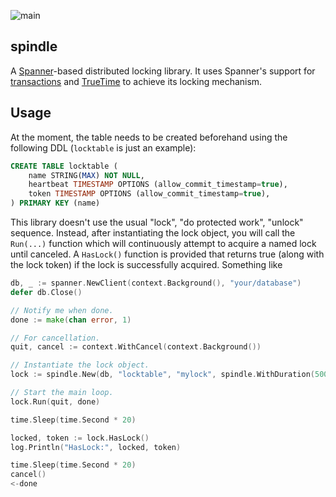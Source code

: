 ![main](https://github.com/flowerinthenight/spindle/workflows/main/badge.svg)

## spindle
A [Spanner](https://cloud.google.com/spanner/)-based distributed locking library. It uses Spanner's support for [transactions](https://cloud.google.com/spanner/docs/transactions) and [TrueTime](https://cloud.google.com/spanner/docs/true-time-external-consistency) to achieve its locking mechanism.

## Usage
At the moment, the table needs to be created beforehand using the following DDL (`locktable` is just an example):
```SQL
CREATE TABLE locktable (
	name STRING(MAX) NOT NULL,
	heartbeat TIMESTAMP OPTIONS (allow_commit_timestamp=true),
	token TIMESTAMP OPTIONS (allow_commit_timestamp=true),
) PRIMARY KEY (name)
```

This library doesn't use the usual "lock", "do protected work", "unlock" sequence. Instead, after instantiating the lock object, you will call the `Run(...)` function which will continuously attempt to acquire a named lock until canceled. A `HasLock()` function is provided that returns true (along with the lock token) if the lock is successfully acquired. Something like

```go
db, _ := spanner.NewClient(context.Background(), "your/database")
defer db.Close()

// Notify me when done.
done := make(chan error, 1)

// For cancellation.
quit, cancel := context.WithCancel(context.Background())

// Instantiate the lock object.
lock := spindle.New(db, "locktable", "mylock", spindle.WithDuration(5000))

// Start the main loop.
lock.Run(quit, done)

time.Sleep(time.Second * 20)

locked, token := lock.HasLock()
log.Println("HasLock:", locked, token)

time.Sleep(time.Second * 20)
cancel()
<-done
```
